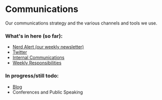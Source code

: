 # Communications

Our communications strategy and the various channels and tools we use.

### What's in here (so far):

- [Nerd Alert (our weekly newsletter)](/communications/newsletter/)
- [Twitter](/communications/twitter.md)
- [Internal Communications](/communications/internal-communications/)
- [Weekly Responsibilities](/weekly-responsibilities.md)

### In progress/still todo:

- [Blog](/communications/blog.md)
- Conferences and Public Speaking
